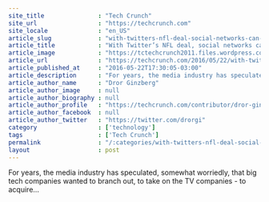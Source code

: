 ```yaml
---
site_title               : "Tech Crunch"
site_url                 : "https://techcrunch.com"
site_locale              : "en_US"
article_slug             : "with-twitters-nfl-deal-social-networks-can-take-on-traditional-broadcasters-at-last"
article_title            : "With Twitter’s NFL deal, social networks can take on traditional broadcasters at last"
article_image            : "https://tctechcrunch2011.files.wordpress.com/2015/09/2015_super_bowl_media_day_prime_time_event.jpg?w=640&h=389&crop=1"
article_url              : "https://techcrunch.com/2016/05/22/with-twitters-nfl-deal-social-networks-can-take-on-traditional-broadcasters-at-last/"
article_published_at     : "2016-05-22T17:30:05-03:00"
article_description      : "For years, the media industry has speculated, somewhat worriedly, that big tech companies wanted to branch out, to take on the TV companies - to acquire..."
article_author_name      : "Dror Ginzberg"
article_author_image     : null
article_author_biography : null
article_author_profile   : "https://techcrunch.com/contributor/dror-ginzberg/"
article_author_facebook  : null
article_author_twitter   : "https://twitter.com/drorgi"
category                 : ['technology']
tags                     : ['Tech Crunch']
permalink                : "/:categories/with-twitters-nfl-deal-social-networks-can-take-on-traditional-broadcasters-at-last/"
layout                   : post
---
```


For years, the media industry has speculated, somewhat worriedly, that big tech companies wanted to branch out, to take on the TV companies - to acquire...
